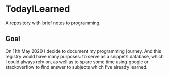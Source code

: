 # TodayILearned
A repository with brief notes to programming.

## Goal
On 11th May 2020 I decide to document my programming journey. And this registry would have many purposes: to serve as a snippets database, which I could always rely on, as well as to spare some time using google or stackoverflow to find answer to subjects which I've already learned.
